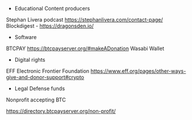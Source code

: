 - Educational Content producers

Stephan Livera podcast https://stephanlivera.com/contact-page/
Blockdigest - https://dragonsden.io/


- Software

BTCPAY https://btcpayserver.org/#makeADonation
Wasabi Wallet 

- Digital rights

EFF Electronic Frontier Foundation https://www.eff.org/pages/other-ways-give-and-donor-support#crypto

- Legal Defense funds

Nonprofit accepting BTC

https://directory.btcpayserver.org/non-profit/
